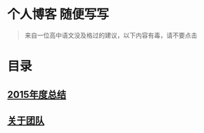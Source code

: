 # 个人博客 随便写写

> 来自一位高中语文没及格过的建议，以下内容有毒，请不要点击

# 目录

##  [2015年度总结](https://github.com/xxholly32/Blog/issues/1)
##  [关于团队](https://github.com/xxholly32/Blog/issues/2)
